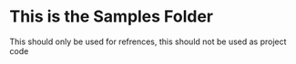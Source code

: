 # This is the Samples Folder
This should only be used for refrences, this should not be used as project code
